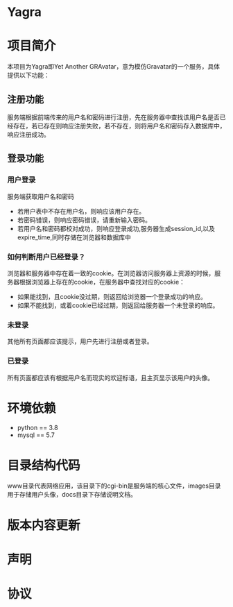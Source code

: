 # Yagra
# 项目简介
本项目为Yagra即Yet Another GRAvatar，意为模仿Gravatar的一个服务，具体提供以下功能：
## 注册功能
服务端根据前端传来的用户名和密码进行注册，先在服务器中查找该用户名是否已经存在，若已存在则响应注册失败，若不存在，则将用户名和密码存入数据库中，响应注册成功。

## 登录功能

### 用户登录
服务端获取用户名和密码
* 若用户表中不存在用户名，则响应该用户存在。
* 若密码错误，则响应密码错误，请重新输入密码。
* 若用户名和密码都校对成功，则响应登录成功,服务器生成session_id,以及expire_time,同时存储在浏览器和数据库中


### 如何判断用户已经登录？

浏览器和服务器中存在着一致的cookie。在浏览器访问服务器上资源的时候，服务器根据浏览器上存在的cookie，在服务器中查找对应的cookie：

- 如果能找到，且cookie没过期，则返回给浏览器一个登录成功的响应。
- 如果不能找到，或着cookie已经过期，则返回给服务器一个未登录的响应。

### 未登录

其他所有页面都应该提示，用户先进行注册或者登录。

### 已登录

所有页面都应该有根据用户名而现实的欢迎标语，且主页显示该用户的头像。

# 环境依赖
* python == 3.8
* mysql == 5.7

# 目录结构代码
www目录代表网络应用，该目录下的cgi-bin是服务端的核心文件，images目录用于存储用户头像，docs目录下存储说明文档。

# 版本内容更新
# 声明
# 协议
